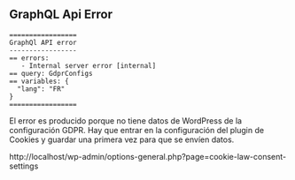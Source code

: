 ## GraphQL Api Error 

```
=================
GraphQl API error
-----------------
== errors:
   - Internal server error [internal]
== query: GdprConfigs
== variables: {
  "lang": "FR"
}
=================
```

El error es producido porque no tiene datos de WordPress de la configuración GDPR. Hay que entrar en la configuración del plugin de Cookies y guardar una primera vez para que se envíen datos.

http://localhost/wp-admin/options-general.php?page=cookie-law-consent-settings